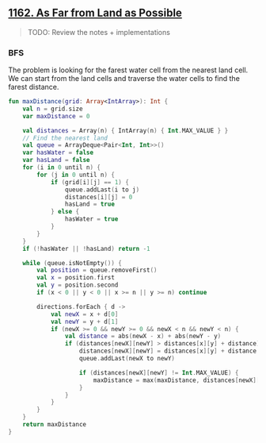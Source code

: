 ## [1162. As Far from Land as Possible](https://leetcode.com/problems/as-far-from-land-as-possible/)

> TODO: Review the notes + implementations

### BFS
The problem is looking for the farest water cell from the nearest land cell. We can start from the land cells and traverse the water cells to find the farest distance.

```kotlin
fun maxDistance(grid: Array<IntArray>): Int {
    val n = grid.size
    var maxDistance = 0

    val distances = Array(n) { IntArray(n) { Int.MAX_VALUE } }
    // Find the nearest land
    val queue = ArrayDeque<Pair<Int, Int>>()
    var hasWater = false
    var hasLand = false
    for (i in 0 until n) {
        for (j in 0 until n) {
            if (grid[i][j] == 1) {
                queue.addLast(i to j)
                distances[i][j] = 0
                hasLand = true
            } else {
                hasWater = true
            }
        }
    }
    if (!hasWater || !hasLand) return -1

    while (queue.isNotEmpty()) {
        val position = queue.removeFirst()
        val x = position.first
        val y = position.second
        if (x < 0 || y < 0 || x >= n || y >= n) continue

        directions.forEach { d ->
            val newX = x + d[0]
            val newY = y + d[1]
            if (newX >= 0 && newY >= 0 && newX < n && newY < n) {
                val distance = abs(newX - x) + abs(newY - y)
                if (distances[newX][newY] > distances[x][y] + distance) {
                    distances[newX][newY] = distances[x][y] + distance
                    queue.addLast(newX to newY)

                    if (distances[newX][newY] != Int.MAX_VALUE) {
                        maxDistance = max(maxDistance, distances[newX][newY])
                    }
                }
            }
        }
    }
    return maxDistance
}
```